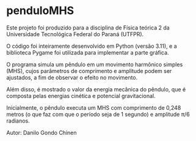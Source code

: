 # penduloMHS

Este projeto foi produzido para a disciplina de Física teórica 2 da Universidade Tecnológica Federal do Paraná (UTFPR).  
  
O código foi inteiramente desenvolvido em Python (versão 3.11), e a biblioteca Pygame foi utilizada para implementar a parte gráfica.  
  
O programa simula um pêndulo em um movimento harmônico simples (MHS), cujos parâmetros de comprimento e amplitude podem ser ajustados, a fim de observar o efeito no movimento.  

Além disso, é mostrado o valor da energia mecânica do pêndulo, que é composta pelas energias cinética e potencial gravitacional.
  
Inicialmente, o pêndulo executa um MHS com comprimento de 0,248 metros (o que faz com que o período seja de 1 segundo) e amplitude π/6 radianos.

Autor: Danilo Gondo Chinen
